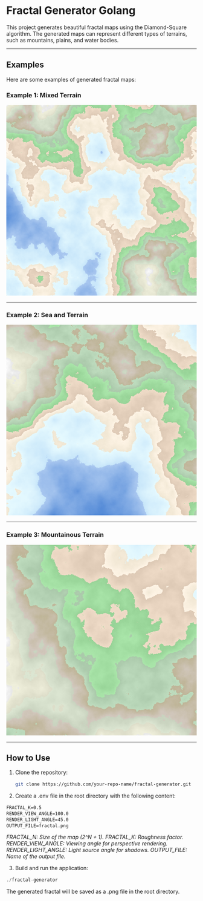 # Fractal Generator Golang

This project generates beautiful fractal maps using the Diamond-Square algorithm. The generated maps can represent different types of terrains, such as mountains, plains, and water bodies.

---

## Examples

Here are some examples of generated fractal maps:

### Example 1: Mixed Terrain
![Example 1](examples/1.png)

---

### Example 2: Sea and Terrain
![Example 2](examples/2.png)

---

### Example 3: Mountainous Terrain
![Example 3](examples/3.png)

---

## How to Use

1. Clone the repository:
   ```bash
   git clone https://github.com/your-repo-name/fractal-generator.git
2. Create a .env file in the root directory with the following content:

```FRACTAL_N=8
FRACTAL_K=0.5
RENDER_VIEW_ANGLE=100.0
RENDER_LIGHT_ANGLE=45.0
OUTPUT_FILE=fractal.png
```

_FRACTAL_N: Size of the map (2^N + 1).
FRACTAL_K: Roughness factor.
RENDER_VIEW_ANGLE: Viewing angle for perspective rendering.
RENDER_LIGHT_ANGLE: Light source angle for shadows.
OUTPUT_FILE: Name of the output file._

3. Build and run the application:

```go build
./fractal-generator
```

The generated fractal will be saved as a .png file in the root directory.